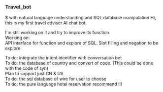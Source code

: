 ### Travel_bot   
$ with natural language understanding and SQL database manipulation
Hi, this is my first travel adviser AI chat bot. 
  
   
I'm still working on it and try to improve its function.  
Working on:  
API interface for function and explore of SQL. Slot filling and negation to be explore

 To do: integrate the intent identifier with conversation bot  
 To do: the database of country and convert of code.  (This could be done with the code of syn)  
 Plan to support just CN & US  
 To do: the sql database of wire for user to choose   
 To do: the pure language hotel reservation recommend !!!
 